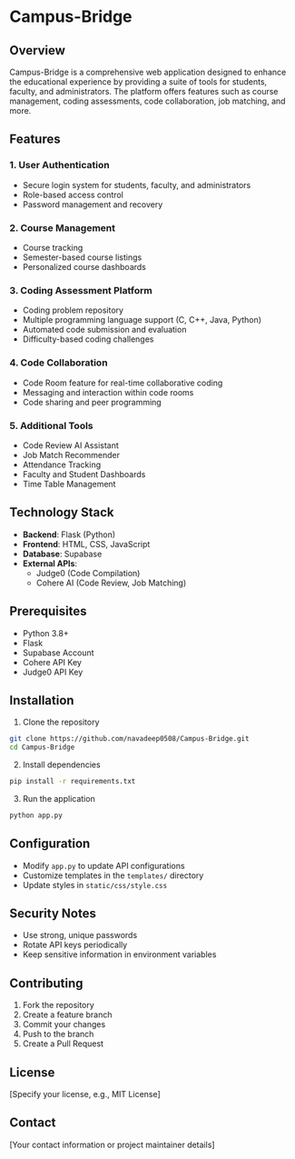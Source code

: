 # Campus-Bridge

## Overview
Campus-Bridge is a comprehensive web application designed to enhance the educational experience by providing a suite of tools for students, faculty, and administrators. The platform offers features such as course management, coding assessments, code collaboration, job matching, and more.

## Features

### 1. User Authentication
- Secure login system for students, faculty, and administrators
- Role-based access control
- Password management and recovery

### 2. Course Management
- Course tracking
- Semester-based course listings
- Personalized course dashboards

### 3. Coding Assessment Platform
- Coding problem repository
- Multiple programming language support (C, C++, Java, Python)
- Automated code submission and evaluation
- Difficulty-based coding challenges

### 4. Code Collaboration
- Code Room feature for real-time collaborative coding
- Messaging and interaction within code rooms
- Code sharing and peer programming

### 5. Additional Tools
- Code Review AI Assistant
- Job Match Recommender
- Attendance Tracking
- Faculty and Student Dashboards
- Time Table Management

## Technology Stack
- **Backend**: Flask (Python)
- **Frontend**: HTML, CSS, JavaScript
- **Database**: Supabase
- **External APIs**: 
  - Judge0 (Code Compilation)
  - Cohere AI (Code Review, Job Matching)

## Prerequisites
- Python 3.8+
- Flask
- Supabase Account
- Cohere API Key
- Judge0 API Key

## Installation

1. Clone the repository
```bash
git clone https://github.com/navadeep0508/Campus-Bridge.git
cd Campus-Bridge
```

2. Install dependencies
```bash
pip install -r requirements.txt
```



3. Run the application
```bash
python app.py
```

## Configuration
- Modify `app.py` to update API configurations
- Customize templates in the `templates/` directory
- Update styles in `static/css/style.css`

## Security Notes
- Use strong, unique passwords
- Rotate API keys periodically
- Keep sensitive information in environment variables

## Contributing
1. Fork the repository
2. Create a feature branch
3. Commit your changes
4. Push to the branch
5. Create a Pull Request

## License
[Specify your license, e.g., MIT License]

## Contact
[Your contact information or project maintainer details]